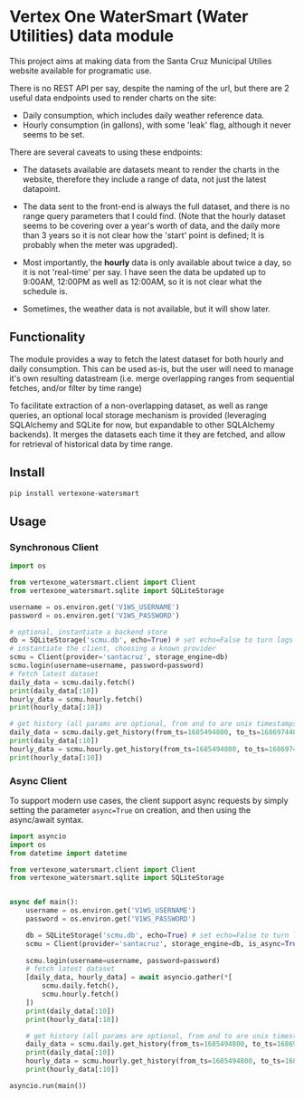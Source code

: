 # Vertex One WaterSmart (Water Utilities) data module

This project aims at making data from the Santa Cruz Municipal Utilies website available for programatic use.

There is no REST API per say, despite the naming of the url, but there are 2 useful data endpoints used to render charts on the site:

- Daily consumption, which includes daily weather reference data.
- Hourly consumption (in gallons), with some 'leak' flag, although it never seems to be set.

There are several caveats to using these endpoints:

- The datasets available are datasets meant to render the charts in the website, therefore they include a range of data, not just the latest datapoint.

- The data sent to the front-end is always the full dataset, and there is no range query parameters that I could find. (Note that the hourly dataset seems to be covering over a year's worth of data, and the daily more than 3 years so it is not clear how the 'start' point is defined; It is probably when the meter was upgraded).

- Most importantly, the **hourly** data is only available about twice a day, so it is not 'real-time' per say. I have seen the data be updated up to 9:00AM, 12:00PM as well as 12:00AM, so it is not clear what the schedule is.

- Sometimes, the weather data is not available, but it will show later.

## Functionality

The module provides a way to fetch the latest dataset for both hourly and daily consumption. This can be used as-is, but the user will need to manage it's own resulting datastream (i.e. merge overlapping ranges from sequential fetches, and/or filter by time range)

To facilitate extraction of a non-overlapping dataset, as well as range queries, an optional local storage mechanism is provided (leveraging SQLAlchemy and SQLite for now, but expandable to other SQLAlchemy backends). It merges the datasets each time it they are fetched, and allow for retrieval of historical data by time range.

## Install

```bash
pip install vertexone-watersmart
```

## Usage

### Synchronous Client

```python
import os

from vertexone_watersmart.client import Client
from vertexone_watersmart.sqlite import SQLiteStorage

username = os.environ.get('V1WS_USERNAME')
password = os.environ.get('V1WS_PASSWORD')

# optional, instantiate a backend store
db = SQLiteStorage('scmu.db', echo=True) # set echo=False to turn logs off
# instantiate the client, choosing a known provider
scmu = Client(provider='santacruz', storage_engine=db)
scmu.login(username=username, password=password)
# fetch latest dataset
daily_data = scmu.daily.fetch()
print(daily_data[:10])
hourly_data = scmu.hourly.fetch()
print(hourly_data[:10])

# get history (all params are optional, from and to are unix timestamps)
daily_data = scmu.daily.get_history(from_ts=1685494800, to_ts=1686974400, limit=10, offset=0, ascending=True)
print(daily_data[:10])
hourly_data = scmu.hourly.get_history(from_ts=1685494800, to_ts=1686974400, limit=10, offset=0, ascending=True)
print(hourly_data[:10])
```

### Async Client

To support modern use cases, the client support async requests by simply setting the parameter `async=True` on creation, and then using the async/await syntax.

```python
import asyncio
import os
from datetime import datetime

from vertexone_watersmart.client import Client
from vertexone_watersmart.sqlite import SQLiteStorage


async def main():
    username = os.environ.get('V1WS_USERNAME')
    password = os.environ.get('V1WS_PASSWORD')

    db = SQLiteStorage('scmu.db', echo=True) # set echo=False to turn logs off
    scmu = Client(provider='santacruz', storage_engine=db, is_async=True)
    
    scmu.login(username=username, password=password)
    # fetch latest dataset
    [daily_data, hourly_data] = await asyncio.gather(*[
        scmu.daily.fetch(),
        scmu.hourly.fetch()
    ])
    print(daily_data[:10])
    print(hourly_data[:10])

    # get history (all params are optional, from and to are unix timestamps)
    daily_data = scmu.daily.get_history(from_ts=1685494800, to_ts=1686974400, limit=10, offset=0, ascending=True)
    print(daily_data[:10])
    hourly_data = scmu.hourly.get_history(from_ts=1685494800, to_ts=1686974400, limit=10, offset=0, ascending=True)
    print(hourly_data[:10])

asyncio.run(main())
```